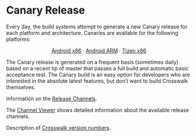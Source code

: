 # Canary Release
Every day, the build systems attempt to generate a new Canary release for each platform and architecture. Canaries are available for the following platforms:

<center>
<a class='primary-link' href='https://download.01.org/crosswalk/releases/android-x86/canary'>Android x86</a>&nbsp;&middot;&nbsp;<a class='primary-link' href='https://download.01.org/crosswalk/releases/android-arm/canary'>Android ARM</a>&nbsp;&middot;&nbsp;<a class='primary-link' href='https://download.01.org/crosswalk/releases/tizen-mobile/canary'>Tizen x86</a>
</center>

The Canary release is generated on a frequent basis (sometimes daily) based on a recent tip of master that passes a full build and automatic basic acceptance test. The Canary build is an easy option for developers who are interested in the absolute latest features, but don’t want to build Crosswalk themselves.

Information on the [Release Channels](#wiki/Release-methodology).

The [Channel Viewer](#contribute/channels-viewer) shows detailed information about the available release channels.

Description of [Crosswalk version numbers](#wiki/release-methodology/version-numbers).
